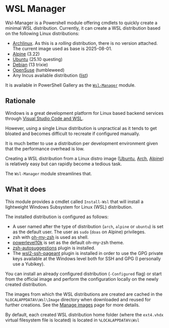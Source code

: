 # WSL Manager

Wsl-Manager is a Powershell module offering cmdlets to quickly create a minimal
WSL distribution. Currently, it can create a WSL distribution based on the
following Linux distributions:

-   [Archlinux]. As this is a _rolling_ distribution, there is no version
    attached. The current image used as base is 2025-08-01.
-   [Alpine] (3.22)
-   [Ubuntu] (25.10 questing)
-   [Debian] (13 trixie)
-   [OpenSuse] (tumbleweed)
-   Any Incus available distribution
    ([list](https://images.linuxcontainers.org/images))

It is available in PowerShell Gallery as the
[`Wsl-Manager`](https://www.powershellgallery.com/packages/Wsl-Manager) module.

## Rationale

Windows is a great development platform for Linux based backend services through
[Visual Studio Code and WSL](https://code.visualstudio.com/docs/remote/wsl).

However, using a single Linux distribution is unpractical as it tends to get
bloated and becomes difficult to recreate if configured manually.

It is much better to use a distribution per development environment given that
the performance overhead is low.

Creating a WSL distribution from a Linux distro image
([Ubuntu](https://cdimages.ubuntu.com/ubuntu-wsl),
[Arch](https://archive.archlinux.org/iso/2025.08.01/),
[Alpine](https://dl-cdn.alpinelinux.org/alpine/v3.22/releases/x86_64/)) is
relatively easy but can rapidly become a tedious task.

The `Wsl-Manager` module streamlines that.

## What it does

This module provides a cmdlet called `Install-Wsl` that will install a
lightweight Windows Subsystem for Linux (WSL) distribution.

The installed distribution is configured as follows:

-   A user named after the type of distribution (`arch`, `alpine` or `ubuntu`)
    is set as the default user. The user as `sudo` (`doas` on Alpine)
    privileges.
-   zsh with [oh-my-zsh](https://ohmyz.sh/) is used as shell.
-   [powerlevel10k](https://github.com/romkatv/powerlevel10k) is set as the
    default oh-my-zsh theme.
-   [zsh-autosuggestions](https://github.com/zsh-users/zsh-autosuggestions)
    plugin is installed.
-   The
    [wsl2-ssh-pageant](https://github.com/antoinemartin/wsl2-ssh-pageant-oh-my-zsh-plugin)
    plugin is installed in order to use the GPG private keys available at the
    Windows level both for SSH and GPG (I personally use a Yubikey).

You can install an already configured distribution (`-Configured` flag) or start
from the official image and perform the configuration locally on the
newly created distribution.

The images from which the WSL distributions are created are cached in
the `%LOCALAPPDATA%\Wsl\Image` directory when downloaded and reused for further
creations. See the [Manage images](usage/manage-root-filesystems.md)
page for more details.

By default, each created WSL distribution home folder (where the `ext4.vhdx`
virtual filesystem file is located) is located in `%LOCALAPPDATA%\Wsl`

[archlinux]: https://archlinux.org/
[alpine]: https://www.alpinelinux.org/
[ubuntu]: https://ubuntu.org
[debian]: https://debian.org
[opensuse]: https://www.opensuse.org
